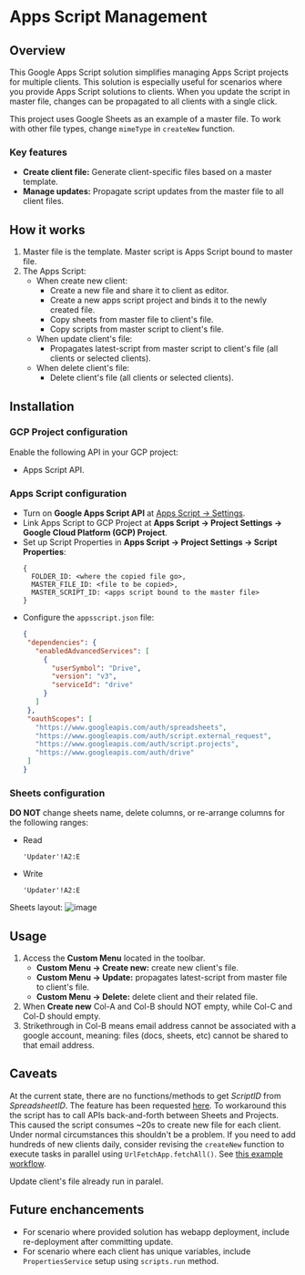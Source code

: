 # Apps Script Management

## Overview
This Google Apps Script solution simplifies managing Apps Script projects for multiple clients. This solution is especially useful for scenarios where you provide Apps Script solutions to clients. When you update the script in master file, changes can be propagated to all clients with a single click.

This project uses Google Sheets as an example of a master file. To work with other file types, change `mimeType` in `createNew` function.

### Key features
- **Create client file:** Generate client-specific files based on a master template.
- **Manage updates:** Propagate script updates from the master file to all client files.

## How it works
1. Master file is the template. Master script is Apps Script bound to master file.
2. The Apps Script:
    - When create new client:
      - Create a new file and share it to client as editor.
      - Create a new apps script project and binds it to the newly created file.
      - Copy sheets from master file to client's file.
      - Copy scripts from master script to client's file.
    - When update client's file:
      - Propagates latest-script from master script to client's file (all clients or selected clients).
    - When delete client's file:
      - Delete client's file (all clients or selected clients).

## Installation

### GCP Project configuration
Enable the following API in your GCP project:
- Apps Script API.

### Apps Script configuration
- Turn on **Google Apps Script API** at [Apps Script -> Settings](https://script.google.com/home/usersettings).
- Link Apps Script to GCP Project at **Apps Script -> Project Settings -> Google Cloud Platform (GCP) Project**.
- Set up Script Properties in **Apps Script -> Project Settings -> Script Properties**:
   ```
   {
     FOLDER_ID: <where the copied file go>,
     MASTER_FILE_ID: <file to be copied>,
     MASTER_SCRIPT_ID: <apps script bound to the master file>
   }
   ```
- Configure the `appsscript.json` file:
   ```json
  {
    "dependencies": {
      "enabledAdvancedServices": [
        {
          "userSymbol": "Drive",
          "version": "v3",
          "serviceId": "drive"
        }
      ]
    },
    "oauthScopes": [
      "https://www.googleapis.com/auth/spreadsheets",
      "https://www.googleapis.com/auth/script.external_request",
      "https://www.googleapis.com/auth/script.projects",
      "https://www.googleapis.com/auth/drive"
    ]
  }
  ```

### Sheets configuration
**DO NOT** change sheets name, delete columns, or re-arrange columns for the following ranges:
- Read
  ```
  'Updater'!A2:E
  ```
- Write
  ```
  'Updater'!A2:E
  ```

Sheets layout:
![image](https://github.com/user-attachments/assets/1fe96c11-4c9e-4692-9875-ea126a97a240)

## Usage
1. Access the **Custom Menu** located in the toolbar.
    - **Custom Menu -> Create new:** create new client's file.
    - **Custom Menu -> Update:** propagates latest-script from master file to client's file.
    - **Custom Menu -> Delete:** delete client and their related file.
2. When **Create new** Col-A and Col-B should NOT empty, while Col-C and Col-D should empty.
3. Strikethrough in Col-B means email address cannot be associated with a google account, meaning: files (docs, sheets, etc) cannot be shared to that email address.

## Caveats
At the current state, there are no functions/methods to get *ScriptID* from *SpreadsheetID*. The feature has been requested [here](https://issuetracker.google.com/issues/111149037). To workaround this the script has to call APIs back-and-forth between Sheets and Projects. This caused the script consumes ~20s to create new file for each client. Under normal circumstances this shouldn't be a problem. If you need to add hundreds of new clients daily, consider revising the `createNew` function to execute tasks in parallel using `UrlFetchApp.fetchAll()`. See [this example workflow](https://github.com/sangnandar/Load-CSVs-from-GCS-to-BigQuery).

Update client's file already run in paralel.

## Future enchancements
- For scenario where provided solution has webapp deployment, include re-deployment after committing update.
- For scenario where each client has unique variables, include `PropertiesService` setup using `scripts.run` method.
